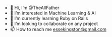 - 👋 Hi, I’m @TheAllFather
- 👀 I’m interested in Machine Learning & AI
- 🌱 I’m currently learning Ruby on Rails
- 💞️ I’m looking to collaborate on any project
- 📫 How to reach me essekingston@gmail.com

<!---
TheAllFather/TheAllFather is a ✨ special ✨ repository because its `README.md` (this file) appears on your GitHub profile.
You can click the Preview link to take a look at your changes.
--->
